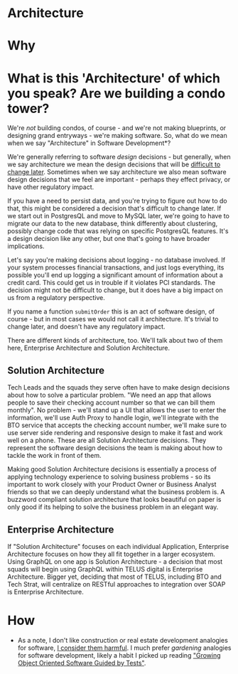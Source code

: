 
# Architecture

# Why

# What is this 'Architecture' of which you speak? Are we building a condo tower?

 We're *not* building condos, of course - and we're not making blueprints, or designing grand entryways - we're making software. So, what do we mean when we say "Architecture" in Software Development*? 

We're generally referring to software *design* decisions - but generally, when we say architecture we mean the design decisions that will be [difficult to change later](https://martinfowler.com/ieeeSoftware/whoNeedsArchitect.pdf). Sometimes when we say architecture we also mean software design decisions that we feel are important - perhaps they effect privacy, or have other regulatory impact. 

If you have a need to persist data, and you're trying to figure out how to do that, this might be considered a decision that's difficult to change later. If we start out in PostgresQL and move to MySQL later, we're going to have to migrate our data to the new database, think differently about clustering, possibly change code that was relying on specific PostgresQL features. It's a design decision like any other, but one that's going to have broader implications. 

Let's say you're making decisions about logging - no database involved. If your system processes financial transactions, and just logs everything, its possible you'll end up logging a significant amount of information about a credit card. This could get us in trouble if it violates PCI standards. The decision might not be difficult to change, but it does have a big impact on us from a regulatory perspective.

If you name a function `submitOrder` this is an act of software design, of course - but in most cases we would not call it architecture. It's trivial to change later, and doesn't have any regulatory impact.

There are different kinds of architecture, too. We'll talk about two of them here, Enterprise Architecture and Solution Architecture.

## Solution Architecture

Tech Leads and the squads they serve often have to make design decisions about how to solve a particular problem. "We need an app that allows people to save their checking account number so that we can bill them monthly".  No problem - we'll stand up a UI that allows the user to enter the information, we'll use Auth Proxy to handle login, we'll integrate with the BTO service that accepts the checking account number, we'll make sure to use server side rendering and responsive design to make it fast and work well on a phone. These are all Solution Architecture decisions. They represent the software design decisions the team is making about how to tackle the work in front of them. 

Making good Solution Architecture decisions is essentially a process of applying technology experience to solving business problems - so its important to work closely with your Product Owner or Business Analyst friends so that we can deeply understand what the business problem is. A buzzword compliant solution architecture that looks beautiful on paper is only good if its helping to solve the business problem in an elegant way.

## Enterprise Architecture

If "Solution Architecture" focuses on each individual Application,  Enterprise Architecture focuses on how they all fit together in a larger ecosystem. Using GraphQL on one app is Solution Architecture - a decision that most squads will begin using GraphQL within TELUS digital is Enterprise Architecture. Bigger yet, deciding that most of TELUS, including BTO and Tech Strat, will centralize on RESTful approaches to integration over SOAP is Enterprise Architecture. 

# How



* As a note, I don't like construction or real estate development analogies for software, [I consider them harmful](http://www.developerdotstar.com/mag/articles/reeves_design.html). I much prefer *gardening* analogies for software development, likely a habit I picked up reading ["Growing Object Oriented Software Guided by Tests"](http://www.growing-object-oriented-software.com/). 